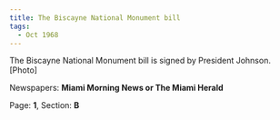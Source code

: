 ```yaml
---  
title: The Biscayne National Monument bill  
tags:  
  - Oct 1968  
---  
```

  
The Biscayne National Monument bill is signed by President Johnson. [Photo]  
  
Newspapers: **Miami Morning News or The Miami Herald**  
  
Page: **1**, Section: **B** 
